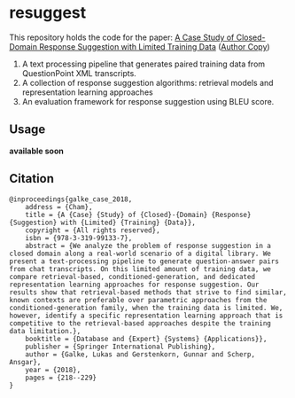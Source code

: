# resuggest

This repository holds the code for the paper: [A Case Study of Closed-Domain Response Suggestion with Limited Training Data](https://link.springer.com/chapter/10.1007/978-3-319-99133-7_18) ([Author Copy](http://lpag.de/assets/pdf/2018-TIR-response-suggestion.pdf))

1. A text processing pipeline that generates paired training data from QuestionPoint XML transcripts.
2. A collection of response suggestion algorithms: retrieval models and representation learning approaches
3. An evaluation framework for response suggestion using BLEU score.

## Usage

**available soon**


## Citation

```
@inproceedings{galke_case_2018,
	address = {Cham},
	title = {A {Case} {Study} of {Closed}-{Domain} {Response} {Suggestion} with {Limited} {Training} {Data}},
	copyright = {All rights reserved},
	isbn = {978-3-319-99133-7},
	abstract = {We analyze the problem of response suggestion in a closed domain along a real-world scenario of a digital library. We present a text-processing pipeline to generate question-answer pairs from chat transcripts. On this limited amount of training data, we compare retrieval-based, conditioned-generation, and dedicated representation learning approaches for response suggestion. Our results show that retrieval-based methods that strive to find similar, known contexts are preferable over parametric approaches from the conditioned-generation family, when the training data is limited. We, however, identify a specific representation learning approach that is competitive to the retrieval-based approaches despite the training data limitation.},
	booktitle = {Database and {Expert} {Systems} {Applications}},
	publisher = {Springer International Publishing},
	author = {Galke, Lukas and Gerstenkorn, Gunnar and Scherp, Ansgar},
	year = {2018},
	pages = {218--229}
}
```
